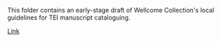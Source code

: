This folder contains an early-stage draft of Wellcome Collection's local guidelines for TEI manuscript cataloguing.

[Link](http://htmlpreview.github.io/?https://wellcometrust.github.io/wellcome-collection-tei/guidelines/Wellcome_TEI_Manuscript_Guidelines.html)

